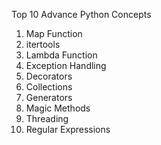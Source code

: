 Top 10 Advance Python Concepts

1. Map Function
2. itertools
3. Lambda Function
4. Exception Handling
5. Decorators
6. Collections
7. Generators
8. Magic Methods
9. Threading
10. Regular Expressions